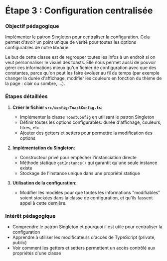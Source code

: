 # Étape 3 : Configuration centralisée

### Objectif pédagogique
Implémenter le patron Singleton pour centraliser la configuration. Cela permet d'avoir un point unique de vérité pour toutes les options configurables de notre librairie.

Le but de cette classe est de regrouper toutes les infos à un endroit si on veut personnaliser le visuel des toasts. Elle nous permet aussi de pouvoir gérer ces informations mieux qu'un fichier de configuration avec que des constantes, parce qu'on peut les faire évoluer au fil du temps (par exemple changer la durée d'affichage, modifier les couleurs en fonction du thème de la page : clair ou sombre, ...).

### Étapes détaillées
1. **Créer le fichier `src/config/ToastConfig.ts`**:
   - Implémenter la classe `ToastConfig` en utilisant le patron Singleton
   - Définir toutes les options configurables: durée d'affichage, couleurs, titres, etc.
   - Ajouter des getters et setters pour permettre la modification des options

2. **Implémentation du Singleton**:
   - Constructeur privé pour empêcher l'instanciation directe
   - Méthode statique `getInstance()` qui garantit qu'une seule instance existe
   - Stockage de l'instance unique dans une propriété statique

3. **Utilisation de la configuration**:
   - Modifier les modèles pour que toutes les informations "modifiables" soient stockées dans la classe de configuration, et qu'ils fassent appel à cette dernière.

### Intérêt pédagogique
- Comprendre le patron Singleton et pourquoi il est utile pour centraliser la configuration
- Apprendre à utiliser les modificateurs d'accès de TypeScript (private, public)
- Voir comment les getters et setters permettent un accès contrôlé aux propriétés d'une classe